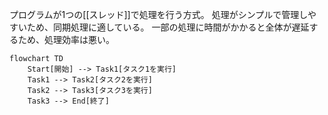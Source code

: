 プログラムが1つの[[スレッド]]で処理を行う方式。
処理がシンプルで管理しやすいため、同期処理に適している。
一部の処理に時間がかかると全体が遅延するため、処理効率は悪い。

```mermaid
flowchart TD
    Start[開始] --> Task1[タスク1を実行]
    Task1 --> Task2[タスク2を実行]
    Task2 --> Task3[タスク3を実行]
    Task3 --> End[終了]

```

